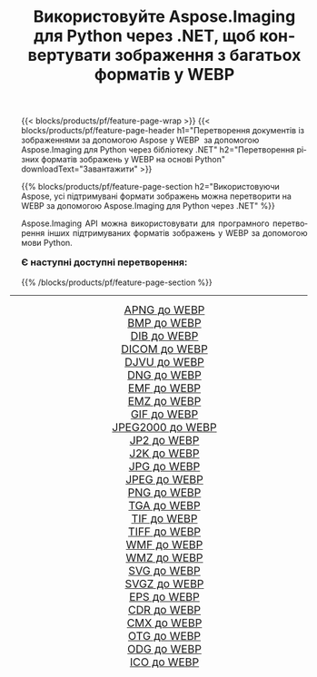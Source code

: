 ﻿---
title: Використовуйте Aspose.Imaging для Python через .NET, щоб конвертувати зображення з багатьох форматів у WEBP 
weight: 3920
url: /uk/python-net/conversion/to/webp/ 
lang: uk
langdirlevel: 2
locales: zh-hans,ja,it,ru,de,es,fr,nl,id,lt,pl,pt,vi,tr,ko,zh-hant,ar,hi,th,sv,cs,uk,he
description: Ви можете використовувати Aspose.Imaging для Python через бібліотеку .NET для перетворення різноманітних форматів у WEBP
---

{{< blocks/products/pf/feature-page-wrap >}}
{{< blocks/products/pf/feature-page-header h1="Перетворення документів із зображеннями за допомогою Aspose у WEBP  за допомогою Aspose.Imaging для Python через бібліотеку .NET" h2="Перетворення різних форматів зображень у WEBP на основі Python" downloadText="Завантажити" >}}


{{% blocks/products/pf/feature-page-section  h2="Використовуючи Aspose, усі підтримувані формати зображень можна перетворити на WEBP за допомогою Aspose.Imaging для Python через .NET" %}}
<p align=justify>Aspose.Imaging API можна використовувати для програмного перетворення інших підтримуваних форматів зображень у WEBP за допомогою мови Python.</p>
<h3 style="margin-top:16px;">
Є наступні доступні перетворення:
</h3>
{{% /blocks/products/pf/feature-page-section %}}
<div class="container-fluid productfamilypage bg-gray">
    <div class="convertypes bg-gray agp-content section">
        <div class="container">
		<hr style="margin-left:-20px;"/>
		<div class="row other-converters" style="gap: 10px;font-size: 19px;text-align:center;">
		    <div class='col-md-3 other-converter remove-lp remove-rp'><a href="/imaging/uk/python-net/conversion/apng-to-webp/" style="padding:15px;">APNG до WEBP</a></div>
<div class='col-md-3 other-converter remove-lp remove-rp'><a href="/imaging/uk/python-net/conversion/bmp-to-webp/" style="padding:15px;">BMP до WEBP</a></div>
<div class='col-md-3 other-converter remove-lp remove-rp'><a href="/imaging/uk/python-net/conversion/dib-to-webp/" style="padding:15px;">DIB до WEBP</a></div>
<div class='col-md-3 other-converter remove-lp remove-rp'><a href="/imaging/uk/python-net/conversion/dicom-to-webp/" style="padding:15px;">DICOM до WEBP</a></div>
<div class='col-md-3 other-converter remove-lp remove-rp'><a href="/imaging/uk/python-net/conversion/djvu-to-webp/" style="padding:15px;">DJVU до WEBP</a></div>
<div class='col-md-3 other-converter remove-lp remove-rp'><a href="/imaging/uk/python-net/conversion/dng-to-webp/" style="padding:15px;">DNG до WEBP</a></div>
<div class='col-md-3 other-converter remove-lp remove-rp'><a href="/imaging/uk/python-net/conversion/emf-to-webp/" style="padding:15px;">EMF до WEBP</a></div>
<div class='col-md-3 other-converter remove-lp remove-rp'><a href="/imaging/uk/python-net/conversion/emz-to-webp/" style="padding:15px;">EMZ до WEBP</a></div>
<div class='col-md-3 other-converter remove-lp remove-rp'><a href="/imaging/uk/python-net/conversion/gif-to-webp/" style="padding:15px;">GIF до WEBP</a></div>
<div class='col-md-3 other-converter remove-lp remove-rp'><a href="/imaging/uk/python-net/conversion/jpeg2000-to-webp/" style="padding:15px;">JPEG2000 до WEBP</a></div>
<div class='col-md-3 other-converter remove-lp remove-rp'><a href="/imaging/uk/python-net/conversion/jp2-to-webp/" style="padding:15px;">JP2 до WEBP</a></div>
<div class='col-md-3 other-converter remove-lp remove-rp'><a href="/imaging/uk/python-net/conversion/j2k-to-webp/" style="padding:15px;">J2K до WEBP</a></div>
<div class='col-md-3 other-converter remove-lp remove-rp'><a href="/imaging/uk/python-net/conversion/jpg-to-webp/" style="padding:15px;">JPG до WEBP</a></div>
<div class='col-md-3 other-converter remove-lp remove-rp'><a href="/imaging/uk/python-net/conversion/jpeg-to-webp/" style="padding:15px;">JPEG до WEBP</a></div>
<div class='col-md-3 other-converter remove-lp remove-rp'><a href="/imaging/uk/python-net/conversion/png-to-webp/" style="padding:15px;">PNG до WEBP</a></div>
<div class='col-md-3 other-converter remove-lp remove-rp'><a href="/imaging/uk/python-net/conversion/tga-to-webp/" style="padding:15px;">TGA до WEBP</a></div>
<div class='col-md-3 other-converter remove-lp remove-rp'><a href="/imaging/uk/python-net/conversion/tif-to-webp/" style="padding:15px;">TIF до WEBP</a></div>
<div class='col-md-3 other-converter remove-lp remove-rp'><a href="/imaging/uk/python-net/conversion/tiff-to-webp/" style="padding:15px;">TIFF до WEBP</a></div>
<div class='col-md-3 other-converter remove-lp remove-rp'><a href="/imaging/uk/python-net/conversion/wmf-to-webp/" style="padding:15px;">WMF до WEBP</a></div>
<div class='col-md-3 other-converter remove-lp remove-rp'><a href="/imaging/uk/python-net/conversion/wmz-to-webp/" style="padding:15px;">WMZ до WEBP</a></div>
<div class='col-md-3 other-converter remove-lp remove-rp'><a href="/imaging/uk/python-net/conversion/svg-to-webp/" style="padding:15px;">SVG до WEBP</a></div>
<div class='col-md-3 other-converter remove-lp remove-rp'><a href="/imaging/uk/python-net/conversion/svgz-to-webp/" style="padding:15px;">SVGZ до WEBP</a></div>
<div class='col-md-3 other-converter remove-lp remove-rp'><a href="/imaging/uk/python-net/conversion/eps-to-webp/" style="padding:15px;">EPS до WEBP</a></div>
<div class='col-md-3 other-converter remove-lp remove-rp'><a href="/imaging/uk/python-net/conversion/cdr-to-webp/" style="padding:15px;">CDR до WEBP</a></div>
<div class='col-md-3 other-converter remove-lp remove-rp'><a href="/imaging/uk/python-net/conversion/cmx-to-webp/" style="padding:15px;">CMX до WEBP</a></div>
<div class='col-md-3 other-converter remove-lp remove-rp'><a href="/imaging/uk/python-net/conversion/otg-to-webp/" style="padding:15px;">OTG до WEBP</a></div>
<div class='col-md-3 other-converter remove-lp remove-rp'><a href="/imaging/uk/python-net/conversion/odg-to-webp/" style="padding:15px;">ODG до WEBP</a></div>
<div class='col-md-3 other-converter remove-lp remove-rp'><a href="/imaging/uk/python-net/conversion/ico-to-webp/" style="padding:15px;">ICO до WEBP</a></div>
                </div>
        </div>
    </div>
</div>
<br/>

